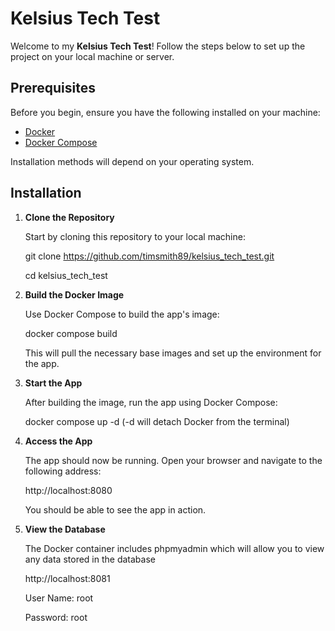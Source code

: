 # Kelsius Tech Test

Welcome to my **Kelsius Tech Test**! Follow the steps below to set up the project on your local machine or server.

## Prerequisites

Before you begin, ensure you have the following installed on your machine:

- [Docker](https://www.docker.com/get-started)
- [Docker Compose](https://docs.docker.com/compose/install/)

Installation methods will depend on your operating system.

## Installation

1. **Clone the Repository**

   Start by cloning this repository to your local machine:

   git clone https://github.com/timsmith89/kelsius_tech_test.git

   cd kelsius_tech_test

2. **Build the Docker Image**

    Use Docker Compose to build the app's image:

    docker compose build

    This will pull the necessary base images and set up the environment for the app.

3. **Start the App**

    After building the image, run the app using Docker Compose:

    docker compose up -d (-d will detach Docker from the terminal)

4. **Access the App**

    The app should now be running. Open your browser and navigate to the following address:

    http://localhost:8080

    You should be able to see the app in action.

5. **View the Database**

    The Docker container includes phpmyadmin which will allow you to view any data stored in the database

    http://localhost:8081

    User Name: root
    
    Password: root
